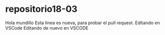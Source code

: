 # repositorio18-03
Hola mundillo
Esta linea es nueva, para probar el pull request.
Editando en VSCode
Editando de nuevo en VSCODE
